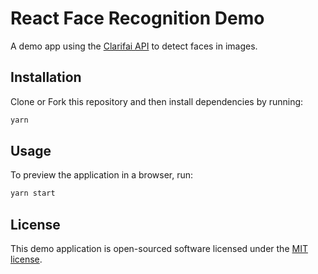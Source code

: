 # React Face Recognition Demo

A demo app using the [Clarifai API](https://www.clarifai.com) to detect faces in images.

## Installation

Clone or Fork this repository and then install dependencies by running:

```bash
yarn
```

## Usage

To preview the application in a browser, run:

```bash
yarn start
```

## License

This demo application is open-sourced software licensed under the [MIT license](http://opensource.org/licenses/MIT).
